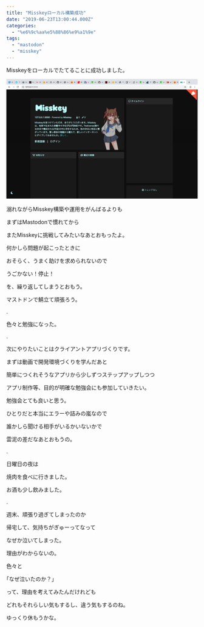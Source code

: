 ```yaml
---
title: "Misskeyローカル構築成功"
date: "2019-06-23T13:00:44.000Z"
categories: 
  - "%e6%9c%aa%e5%88%86%e9%a1%9e"
tags: 
  - "mastodon"
  - "misskey"
---
```


Misskeyをローカルでたてることに成功しました。

![](images/2019-06-23_138408158837759252559.png)

溺れながらMisskey構築や運用をがんばるよりも

まずはMastodonで慣れてから

またMisskeyに挑戦してみたいなあとおもったよ。

何かしら問題が起こったときに

おそらく、うまく助けを求められないので

うごかない！停止！

を、繰り返してしまうとおもう。

マストドンで鯖立て頑張ろう。

.

色々と勉強になった。

.

次にやりたいことはクライアントアプリづくりです。

まずは動画で開発環境づくりを学んだあと

簡単につくれそうなアプリから少しずつステップアップしつつ

アプリ制作等、目的が明確な勉強会にも参加していきたい。

勉強会とても良いと思う。

ひとりだと本当にエラーや詰みの嵐なので

誰かしら聞ける相手がいるかいないかで

雲泥の差だなあとおもうの。

.

日曜日の夜は

焼肉を食べに行きました。

お酒も少し飲みました。

.

週末、頑張り過ぎてしまったのか

帰宅して、気持ちがぎゅーってなって

なぜか泣いてしまった。

理由がわからないの。

色々と

｢なぜ泣いたのか？｣

って、理由を考えてみたんだけれども

どれもそれらしい気もするし、違う気もするのね。

ゆっくり休もうかな。
